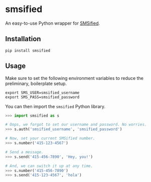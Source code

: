 smsified
========

An easy-to-use Python wrapper for [SMSified](https://smsified.com/).


Installation
------------

```
pip install smsified
```


Usage
-----

Make sure to set the following environment variables to reduce
the preliminary, boilerplate setup.

```
export SMS_USER=smsified_username
export SMS_PASS=smsified_password
```

You can then import the `smsified` Python library.

```python
>>> import smsified as s

# Oops, we forgot to set our username and password. No worries.
>>> s.auth('smsified_username', 'smsified_password')

# Now, set your current SMSified number.
>>> s.number('415-123-4567')

# Send a message.
>>> s.send('415-456-7890', 'Hey, you!')

# And, we can switch it up at any time.
>>> s.number('415-456-7890')
>>> s.send('415-123-4567', 'hola')
```
